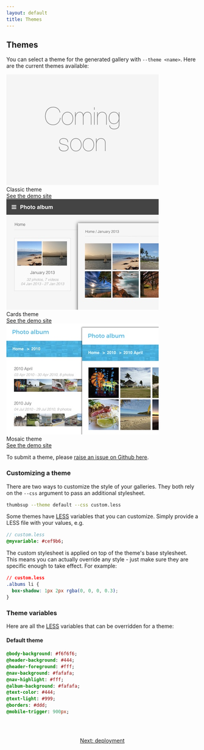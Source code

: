 ```yaml
---
layout: default
title: Themes
---
```


## Themes

You can select a theme for the generated gallery with `--theme <name>`.
Here are the current themes available:

<div class="row theme-gallery">
  <!-- Default -->
  <div class="item col-md-4 col-sm-4 col-xs-12">
      <img src="/public/images/theme-classic.jpg" alt="Default theme">
      <div class="theme-caption">
        Classic theme <br />
        <a href="https://thumbsup.github.io/demos/themes/classic">See the demo site</a>
      </div>
  </div>
  <!-- Coming soon -->
  <div class="item col-md-4 col-sm-4 col-xs-12">
      <img src="/public/images/theme-cards.jpg" alt="New theme">
      <div class="theme-caption">
        Cards theme <br />
        <a href="https://thumbsup.github.io/demos/themes/cards">See the demo site</a>
      </div>
  </div>
  <!-- Coming soon -->
  <div class="item col-md-4 col-sm-4 col-xs-12">
      <img src="/public/images/theme-mosaic.jpg" alt="New theme">
      <div class="theme-caption">
        Mosaic theme <br />
        <a href="https://thumbsup.github.io/demos/themes/mosaic">See the demo site</a>
      </div>
  </div>
</div>

To submit a theme, please [raise an issue on Github here](https://github.com/thumbsup/node-thumbsup).

### Customizing a theme

There are two ways to customize the style of your galleries.
They both rely on the `--css` argument to pass an additional stylesheet.

```bash
thumbsup --theme default --css custom.less
```

Some themes have [LESS](http://lesscss.org/) variables that you can customize.
Simply provide a LESS file with your values, e.g.

```sass
// custom.less
@myvariable: #cef9b6;
```

The custom stylesheet is applied on top of the theme's base stylesheet.
This means you can actually override any style - just make sure they are specific enough to take effect.
For example:

```css
// custom.less
.albums li {
  box-shadow: 1px 2px rgba(0, 0, 0, 0.3);
}
```

### Theme variables

Here are all the [LESS](http://lesscss.org/) variables that can be overridden for a theme:

#### Default theme

```sass
@body-background: #f6f6f6;
@header-background: #444;
@header-foreground: #fff;
@nav-background: #fafafa;
@nav-highlight: #fff;
@album-background: #fafafa;
@text-color: #444;
@text-light: #999;
@borders: #ddd;
@mobile-trigger: 900px;
```

<br />

<div style="margin: 2em 0; text-align: center;">
  <a class="btn btn-cta-primary" href="/docs/deployment">Next: deployment</a>
</div>
